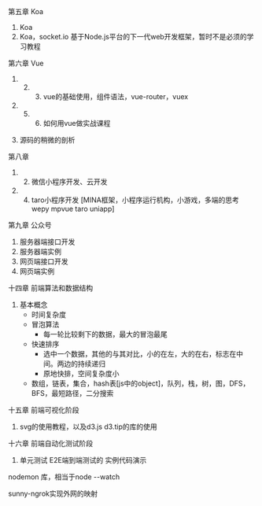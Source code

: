 第五章 Koa

1. Koa
2. Koa，socket.io  基于Node.js平台的下一代web开发框架，暂时不是必须的学习教程

第六章 Vue

1. 2. 3. vue的基础使用，组件语法，vue-router，vuex

4. 5. 6. 如何用vue做实战课程

7. 源码的稍微的剖析

第八章

1. 2.  微信小程序开发、云开发

3. 4.  taro小程序开发 [MINA框架，小程序运行机构，小游戏，多端的思考wepy mpvue taro uniapp]

第九章 公众号

1. 服务器端接口开发
2. 服务器端实例
3. 网页端接口开发
4. 网页端实例

十四章 前端算法和数据结构

1. 基本概念
   * 时间复杂度
   * 冒泡算法
     * 每一轮比较剩下的数据，最大的冒泡最尾
   * 快速排序
     * 选中一个数据，其他的与其对比，小的在左，大的在右，标志在中间。两边的持续递归
     * 原地快排，空间复杂度小
   * 数组，链表，集合，hash表[js中的object]，队列，栈，树，图，DFS，BFS，最短路径，二分搜索

十五章 前端可视化阶段

1. svg的使用教程，以及d3.js d3.tip的库的使用

十六章 前端自动化测试阶段

1. 单元测试 E2E端到端测试的 实例代码演示







nodemon 库，相当于node --watch

sunny-ngrok实现外网的映射